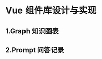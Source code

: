 # Vue 组件库设计与实现

## 1.Graph 知识图表

<Mind :data="data" height="450" />
<script setup>
import { onMounted, ref } from "vue";
const data = ref({
    data: {
        text: "Vue3 组件库",
    },
    children: [ 
        {
            data: { text: "导入方式" }, 
            children: [
                { data: { text: "按需加载单个组件" }, },
                { data: { text: "一次性加载全部组件" }}
            ]
        }, 
    ] 
})
</script>

## 2.Prompt 问答记录
